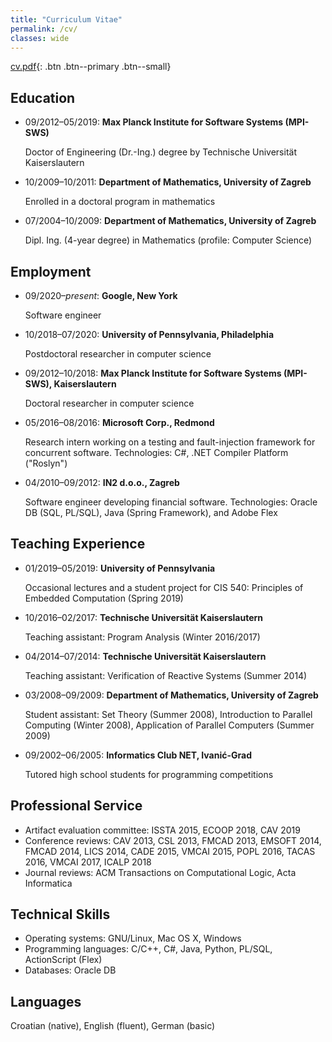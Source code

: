 ```yaml
---
title: "Curriculum Vitae"
permalink: /cv/
classes: wide
---
```


[cv.pdf](/assets/files/cv.pdf){: .btn .btn--primary .btn--small}

## Education

* 09/2012&ndash;05/2019: **Max Planck Institute for Software Systems (MPI-SWS)**

  Doctor of Engineering (Dr.-Ing.) degree by Technische Universität Kaiserslautern
* 10/2009&ndash;10/2011: **Department of Mathematics, University of Zagreb**

  Enrolled in a doctoral program in mathematics
* 07/2004&ndash;10/2009: **Department of Mathematics, University of Zagreb**

  Dipl. Ing. (4-year degree) in Mathematics (profile: Computer Science)

## Employment

* 09/2020&ndash;_present_: **Google, New York**

  Software engineer
* 10/2018&ndash;07/2020: **University of Pennsylvania, Philadelphia**

  Postdoctoral researcher in computer science
* 09/2012&ndash;10/2018: **Max Planck Institute for Software Systems (MPI-SWS), Kaiserslautern**

  Doctoral researcher in computer science
* 05/2016&ndash;08/2016: **Microsoft Corp., Redmond**

  Research intern working on a testing and fault-injection framework for concurrent software. Technologies: C#, .NET Compiler Platform ("Roslyn")
* 04/2010&ndash;09/2012: **IN2 d.o.o., Zagreb**

  Software engineer developing financial software. Technologies: Oracle DB
  (SQL, PL/SQL), Java (Spring Framework), and Adobe Flex

## Teaching Experience

* 01/2019&ndash;05/2019: **University of Pennsylvania**

  Occasional lectures and a student project for CIS 540: Principles of Embedded Computation (Spring 2019)
* 10/2016&ndash;02/2017: **Technische Universität Kaiserslautern**

  Teaching assistant: Program Analysis (Winter 2016/2017)
* 04/2014&ndash;07/2014: **Technische Universität Kaiserslautern**

  Teaching assistant: Verification of Reactive Systems (Summer 2014)
* 03/2008&ndash;09/2009: **Department of Mathematics, University of Zagreb**

  Student assistant: Set Theory (Summer 2008), Introduction to Parallel
  Computing (Winter 2008), Application of Parallel Computers (Summer 2009)
* 09/2002&ndash;06/2005: **Informatics Club NET, Ivanić-Grad**

  Tutored high school students for programming competitions

## Professional Service

* Artifact evaluation committee: ISSTA 2015, ECOOP 2018, CAV 2019
* Conference reviews: CAV 2013, CSL 2013, FMCAD 2013, EMSOFT 2014, FMCAD
  2014, LICS 2014, CADE 2015, VMCAI 2015, POPL 2016, TACAS 2016, VMCAI
  2017, ICALP 2018
* Journal reviews: ACM Transactions on Computational Logic, Acta Informatica

## Technical Skills

* Operating systems: GNU/Linux, Mac OS X, Windows
* Programming languages: C/C++, C#, Java, Python, PL/SQL, ActionScript (Flex)
* Databases: Oracle DB

## Languages

Croatian (native), English (fluent), German (basic)
